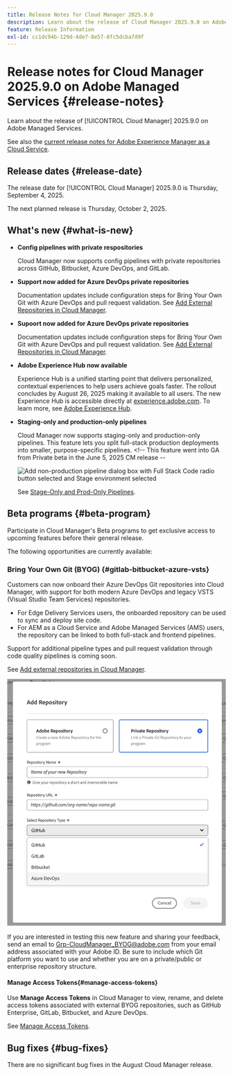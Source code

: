```yaml
---
title: Release Notes for Cloud Manager 2025.9.0
description: Learn about the release of Cloud Manager 2025.9.0 on Adobe Managed Services.
feature: Release Information
exl-id: cc1dc94b-129d-4de7-8e57-8fc5dcba7d9f
---
```

# Release notes for Cloud Manager 2025.9.0 on Adobe Managed Services {#release-notes}

<!-- RELEASE WIKI  https://wiki.corp.adobe.com/display/DMSArchitecture/Cloud+Manager+2025.04.0+Release -->

Learn about the release of [!UICONTROL Cloud Manager] 2025.9.0 on Adobe Managed Services.

See also the [current release notes for Adobe Experience Manager as a Cloud Service](https://experienceleague.adobe.com/en/docs/experience-manager-cloud-service/content/release-notes/home).

## Release dates {#release-date}

The release date for [!UICONTROL Cloud Manager] 2025.9.0 is Thursday, September 4, 2025. 

<!-- There are no significant new features or bug fixes in the May Cloud Manager release. -->

The next planned release is Thursday, October 2, 2025.

<!-- SAVE FOR FUTURE POSSIBLE USE There are no significant new features or bug fixes in the May Cloud Manager release. -->


## What's new {#what-is-new}

* **Config pipelines with private respositories**

    Cloud Manager now supports config pipelines with private repositories across GitHub, Bitbucket, Azure DevOps, and GitLab.

* **Support now added for Azure DevOps private repositories** 

    Documentation updates include configuration steps for Bring Your Own Git with Azure DevOps and pull request validation. See [Add External Repositories in Cloud Manager](/help/implementing/cloud-manager/managing-code/external-repositories.md).


* **Supoort now added for Azure DevOps private repositories** 

    Documentation updates include configuration steps for Bring Your Own Git with Azure DevOps and pull request validation. See [Add External Repositories in Cloud Manager](/help/implementing/cloud-manager/managing-code/external-repositories.md).

* **Adobe Experience Hub now available**

    Experience Hub is a unified starting point that delivers personalized, contextual experiences to help users achieve goals faster. The rollout concludes by August 26, 2025 making it available to all users. The new Experience Hub is accessible directly at [experience.adobe.com](https://experience.adobe.com/). To learn more, see [Adobe Experience Hub](https://experienceleague.adobe.com/en/docs/experience-manager-65/content/experience-hub/experience-hub).

* **Staging-only and production-only pipelines**

    Cloud Manager now supports staging-only and production-only pipelines. This feature lets you split full-stack production deployments into smaller, purpose-specific pipelines. <!-- This feature went into GA from Private beta in the June 5, 2025 CM release --

    ![Add non-production pipeline dialog box with Full Stack Code radio button selected and Stage environment selected](/help/release-notes/assets/add-non-production-pipeline.png)

    See [Stage-Only and Prod-Only Pipelines](/help/using/stage-prod-only.md).

## Beta programs {#beta-program}

Participate in Cloud Manager's Beta programs to get exclusive access to upcoming features before their general release.

The following opportunities are currently available:


### Bring Your Own Git (BYOG) {#gitlab-bitbucket-azure-vsts}

<!-- BOTH CS & AMS -->

Customers can now onboard their Azure DevOps Git repositories into Cloud Manager, with support for both modern Azure DevOps and legacy VSTS (Visual Studio Team Services) repositories.

* For Edge Delivery Services users, the onboarded repository can be used to sync and deploy site code.
* For AEM as a Cloud Service and Adobe Managed Services (AMS) users, the repository can be linked to both full-stack and frontend pipelines.

Support for additional pipeline types and pull request validation through code quality pipelines is coming soon.

See [Add external repositories in Cloud Manager](/help/managing-code/external-repositories.md).

![Add Repository dialog box](/help/release-notes/assets/azure-repo.png)

If you are interested in testing this new feature and sharing your feedback, send an email to [Grp-CloudManager_BYOG@adobe.com](mailto:grp-cloudmanager_byog@adobe.com) from your email address associated with your Adobe ID. Be sure to include which Git platform you want to use and whether you are on a private/public or enterprise repository structure. 

#### Manage Access Tokens{#manage-access-tokens}

Use **Manage Access Tokens** in Cloud Manager to view, rename, and delete access tokens associated with external BYOG repositories, such as GitHub Enterprise, GitLab, Bitbucket, and Azure DevOps.

See [Manage Access Tokens](/help/managing-code/manage-access-tokens.md).

<!-- If you are interested in testing this new feature and sharing your feedback, send an email to [Grp-CloudManager_BYOG@adobe.com](mailto:grp-cloudmanager_byog@adobe.com) from your email address associated with your Adobe ID. --> 

## Bug fixes {#bug-fixes}

There are no significant bug fixes in the August Cloud Manager release.

<!--
Known Issues {#known-issues}

* A -->
